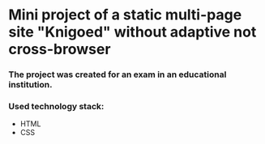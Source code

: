 # Mini project of a static multi-page site "Knigoed" without adaptive not cross-browser

### The project was created for an exam in an educational institution.

### Used technology stack:
- HTML
- CSS
